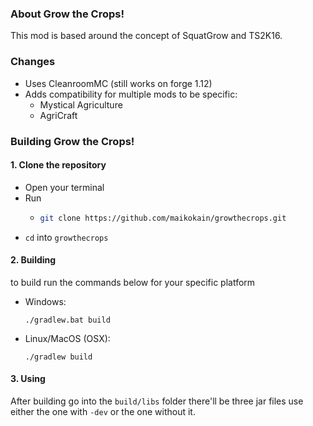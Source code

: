 ### About Grow the Crops!
This mod is based around the concept of SquatGrow and TS2K16.

### Changes
- Uses CleanroomMC (still works on forge 1.12)
- Adds compatibility for multiple mods to be specific:
  - Mystical Agriculture
  - AgriCraft

### Building Grow the Crops!
#### 1. Clone the repository
   - Open your terminal
   - Run
     - ```sh
       git clone https://github.com/maikokain/growthecrops.git
       ```
   - `cd` into `growthecrops`
#### 2. Building
to build run the commands below for your specific platform
- Windows:
  ```
  ./gradlew.bat build
  ```  
- Linux/MacOS (OSX):
    ```
    ./gradlew build
    ```
#### 3. Using
After building go into the `build/libs` folder there'll be three jar files use either the one with `-dev` or the one without it.
